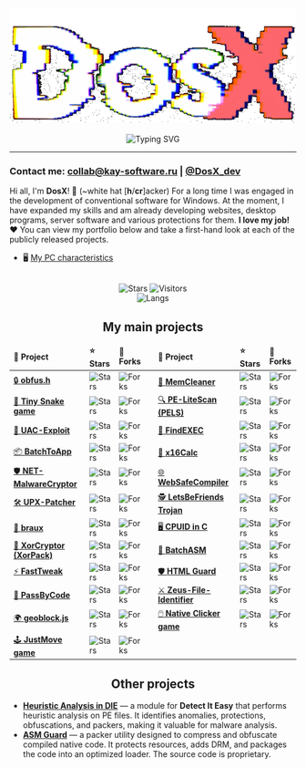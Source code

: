 <!-- ![](https://capsule-render.vercel.app/api?type=waving&color=gradient&height=256&section=header&text=About%20me&fontSize=75&animation=fadeIn&fontAlignY=38&desc=Welcome%20to%20my%20GitHub%20profile!%20Put%20stars,%20fork%20and%20contribute!&descAlignY=51&descAlign=62) -->

<div align="center">
<img src="https://github.com/DosX-dev/DosX-dev/blob/main/animated.gif" alt="">
<br><br>
<img src="https://readme-typing-svg.demolab.com?font=Fira+Code&weight=700&duration=6000&pause=200&color=08C4DF&center=true&multiline=true&repeat=false&random=false&width=435&lines=%23include+%3Cabout.h%3E;%23include+%3Ccoffee.h%3E" alt="Typing SVG" />
</div>

<hr>

### Contact me: collab@kay-software.ru | [@DosX_dev](https://DosX_dev.t.me/)

Hi all, I'm **DosX**! 👋 (~white hat [**h**/**cr**]acker)
For a long time I was engaged in the development of conventional software for Windows. At the moment, I have expanded my skills and am already developing websites, desktop programs, server software and various protections for them. **I love my job! ❤️** You can view my portfolio below and take a first-hand look at each of the publicly released projects.

 * 🖥 [My PC characteristics](my-pc.md)

<br>
<div align="center">
<img alt="Stars" src="https://img.shields.io/github/stars/DosX-dev?label=Stars">
<img alt="Visitors" src="https://visitor-badge.laobi.icu/badge?page_id=DosX-dev">
<br>
<img alt="Langs" src="https://github-readme-stats.vercel.app/api/top-langs/?username=DosX-dev&langs_count=8&theme=react&layout=compact">
<br>

## My main projects

<table>
    <thead>
        <tr>
            <td><b>📘 Project</b></td>
            <td><b>⭐ Stars</b></td>
            <td><b>🤝 Forks</b></td>
            <td></td>
            <td><b>📘 Project</b></td>
            <td><b>⭐ Stars</b></td>
            <td><b>🤝 Forks</b></td>
        </tr>
    </thead>
    <tr>
        <td><a href="https://github.com/DosX-dev/obfus.h">🔒 <b>obfus.h</b></a></td>
        <td><img alt="Stars" src="https://img.shields.io/github/stars/DosX-dev/obfus.h?style=flat-square&labelColor=121212&color=ab3300"></td>
        <td><img alt="Forks" src="https://img.shields.io/github/forks/DosX-dev/obfus.h?style=flat-square&labelColor=121212&color=0038c4"></td>
        <td></td>
        <td><a href="https://github.com/DosX-dev/MemCleaner">🧹 <b>MemCleaner</b></a></td>
        <td><img alt="Stars" src="https://img.shields.io/github/stars/DosX-dev/MemCleaner?style=flat-square&labelColor=121212&color=ab3300"></td>
        <td><img alt="Forks" src="https://img.shields.io/github/forks/DosX-dev/MemCleaner?style=flat-square&labelColor=121212&color=0038c4"></td>
    </tr>
    <tr>
        <td><a href="https://github.com/DosX-dev/TinySnake-game">🐍 <b>Tiny Snake game</b></a></td>
        <td><img alt="Stars" src="https://img.shields.io/github/stars/DosX-dev/TinySnake-game?style=flat-square&labelColor=121212&color=ab3300"></td>
        <td><img alt="Forks" src="https://img.shields.io/github/forks/DosX-dev/TinySnake-game?style=flat-square&labelColor=121212&color=0038c4"></td>
        <td></td>
        <td><a href="https://github.com/DosX-dev/PE-LiteScan">🔍 <b>PE-LiteScan (PELS)</b></a></td>
        <td><img alt="Stars" src="https://img.shields.io/github/stars/DosX-dev/PE-LiteScan?style=flat-square&labelColor=121212&color=ab3300"></td>
        <td><img alt="Forks" src="https://img.shields.io/github/forks/DosX-dev/PE-LiteScan?style=flat-square&labelColor=121212&color=0038c4"></td>
    </tr>
    <tr>
        <td><a href="https://github.com/DosX-dev/UAC-Exploit">🚨 <b>UAC-Exploit</b></a></td>
        <td><img alt="Stars" src="https://img.shields.io/github/stars/DosX-dev/UAC-Exploit?style=flat-square&labelColor=121212&color=ab3300"></td>
        <td><img alt="Forks" src="https://img.shields.io/github/forks/DosX-dev/UAC-Exploit?style=flat-square&labelColor=121212&color=0038c4"></td>
        <td></td>
        <td><a href="https://github.com/DosX-dev/FindEXEC">🔎 <b>FindEXEC</b></a></td>
        <td><img alt="Stars" src="https://img.shields.io/github/stars/DosX-dev/FindEXEC?style=flat-square&labelColor=121212&color=ab3300"></td>
        <td><img alt="Forks" src="https://img.shields.io/github/forks/DosX-dev/FindEXEC?style=flat-square&labelColor=121212&color=0038c4"></td>
    </tr>
    <tr>
        <td><a href="https://github.com/DosX-dev/BatchToApp">📦 <b>BatchToApp</b></a></td>
        <td><img alt="Stars" src="https://img.shields.io/github/stars/DosX-dev/BatchToApp?style=flat-square&labelColor=121212&color=ab3300"></td>
        <td><img alt="Forks" src="https://img.shields.io/github/forks/DosX-dev/BatchToApp?style=flat-square&labelColor=121212&color=0038c4"></td>
        <td></td>
        <td><a href="https://github.com/DosX-dev/x16Calc">🧮 <b>x16Calc</b></a></td>
        <td><img alt="Stars" src="https://img.shields.io/github/stars/DosX-dev/x16Calc?style=flat-square&labelColor=121212&color=ab3300"></td>
        <td><img alt="Forks" src="https://img.shields.io/github/forks/DosX-dev/x16Calc?style=flat-square&labelColor=121212&color=0038c4"></td>
    </tr>
    <tr>
        <td><a href="https://github.com/DosX-dev/NET-MalwareCryptor">🛡️ <b>NET-MalwareCryptor</b></a></td>
        <td><img alt="Stars" src="https://img.shields.io/github/stars/DosX-dev/NET-MalwareCryptor?style=flat-square&labelColor=121212&color=ab3300"></td>
        <td><img alt="Forks" src="https://img.shields.io/github/forks/DosX-dev/NET-MalwareCryptor?style=flat-square&labelColor=121212&color=0038c4"></td>
        <td></td>
        <td><a href="https://github.com/DosX-dev/WebSafeCompiler">🌐 <b>WebSafeCompiler</b></a></td>
        <td><img alt="Stars" src="https://img.shields.io/github/stars/DosX-dev/WebSafeCompiler?style=flat-square&labelColor=121212&color=ab3300"></td>
        <td><img alt="Forks" src="https://img.shields.io/github/forks/DosX-dev/WebSafeCompiler?style=flat-square&labelColor=121212&color=0038c4"></td>
    </tr>
    <tr>
        <td><a href="https://github.com/DosX-dev/UPX-Patcher">🛠️ <b>UPX-Patcher</b></a></td>
        <td><img alt="Stars" src="https://img.shields.io/github/stars/DosX-dev/UPX-Patcher?style=flat-square&labelColor=121212&color=ab3300"></td>
        <td><img alt="Forks" src="https://img.shields.io/github/forks/DosX-dev/UPX-Patcher?style=flat-square&labelColor=121212&color=0038c4"></td>
        <td></td>
        <td><a href="https://github.com/DosX-dev/LetsBeFriends-Trojan">🕵️ <b>LetsBeFriends Trojan</b></a></td>
        <td><img alt="Stars" src="https://img.shields.io/github/stars/DosX-dev/LetsBeFriends-Trojan?style=flat-square&labelColor=121212&color=ab3300"></td>
        <td><img alt="Forks" src="https://img.shields.io/github/forks/DosX-dev/LetsBeFriends-Trojan?style=flat-square&labelColor=121212&color=0038c4"></td>
    </tr>
    <tr>
        <td><a href="https://github.com/DosX-dev/braux">🧠 <b>braux</b></a></td>
        <td><img alt="Stars" src="https://img.shields.io/github/stars/DosX-dev/braux?style=flat-square&labelColor=121212&color=ab3300"></td>
        <td><img alt="Forks" src="https://img.shields.io/github/forks/DosX-dev/braux?style=flat-square&labelColor=121212&color=0038c4"></td>
        <td></td>
        <td><a href="https://github.com/DosX-dev/cpuid-in-C">🖥️ <b>CPUID in C</b></a></td>
        <td><img alt="Stars" src="https://img.shields.io/github/stars/DosX-dev/cpuid-in-C?style=flat-square&labelColor=121212&color=ab3300"></td>
        <td><img alt="Forks" src="https://img.shields.io/github/forks/DosX-dev/cpuid-in-C?style=flat-square&labelColor=121212&color=0038c4"></td>
    </tr>
    <tr>
        <td><a href="https://github.com/DosX-dev/DotNET_XorCryptor">🔐 <b>XorCryptor (XorPack)</b></a></td>
        <td><img alt="Stars" src="https://img.shields.io/github/stars/DosX-dev/DotNET_XorCryptor?style=flat-square&labelColor=121212&color=ab3300"></td>
        <td><img alt="Forks" src="https://img.shields.io/github/forks/DosX-dev/DotNET_XorCryptor?style=flat-square&labelColor=121212&color=0038c4"></td>
        <td></td>
        <td><a href="https://github.com/DosX-dev/BatchASM">📝 <b>BatchASM</b></a></td>
        <td><img alt="Stars" src="https://img.shields.io/github/stars/DosX-dev/BatchASM?style=flat-square&labelColor=121212&color=ab3300"></td>
        <td><img alt="Forks" src="https://img.shields.io/github/forks/DosX-dev/BatchASM?style=flat-square&labelColor=121212&color=0038c4"></td>
    </tr>
    <tr>
        <td><a href="https://github.com/DosX-dev/FastTweak">⚡ <b>FastTweak</b></a></td>
        <td><img alt="Stars" src="https://img.shields.io/github/stars/DosX-dev/FastTweak?style=flat-square&labelColor=121212&color=ab3300"></td>
        <td><img alt="Forks" src="https://img.shields.io/github/forks/DosX-dev/FastTweak?style=flat-square&labelColor=121212&color=0038c4"></td>
        <td></td>
        <td><a href="https://github.com/DosX-dev/HTML-Guard">🛡️ <b>HTML Guard</b></a></td>
        <td><img alt="Stars" src="https://img.shields.io/github/stars/DosX-dev/HTML-Guard?style=flat-square&labelColor=121212&color=ab3300"></td>
        <td><img alt="Forks" src="https://img.shields.io/github/forks/DosX-dev/HTML-Guard?style=flat-square&labelColor=121212&color=0038c4"></td>
    </tr>
    <tr>
        <td><a href="https://github.com/DosX-dev/PassByCode">🔑 <b>PassByCode</b></a></td>
        <td><img alt="Stars" src="https://img.shields.io/github/stars/DosX-dev/PassByCode?style=flat-square&labelColor=121212&color=ab3300"></td>
        <td><img alt="Forks" src="https://img.shields.io/github/forks/DosX-dev/PassByCode?style=flat-square&labelColor=121212&color=0038c4"></td>
        <td></td>
        <td><a href="https://github.com/DosX-dev/Zeus-File-Identifier">⚔️ <b>Zeus-File-Identifier</b></a></td>
        <td><img alt="Stars" src="https://img.shields.io/github/stars/DosX-dev/Zeus-File-Identifier?style=flat-square&labelColor=121212&color=ab3300"></td>
        <td><img alt="Forks" src="https://img.shields.io/github/forks/DosX-dev/Zeus-File-Identifier?style=flat-square&labelColor=121212&color=0038c4"></td>
    </tr>
    <tr>
        <td><a href="https://github.com/DosX-dev/geoblock.js">🌍 <b>geoblock.js</b></a></td>
        <td><img alt="Stars" src="https://img.shields.io/github/stars/DosX-dev/geoblock.js?style=flat-square&labelColor=121212&color=ab3300"></td>
        <td><img alt="Forks" src="https://img.shields.io/github/forks/DosX-dev/geoblock.js?style=flat-square&labelColor=121212&color=0038c4"></td>
        <td></td>
        <td><a href="https://github.com/DosX-dev/NativeClicker-game">🖱️ <b>Native Clicker game</b></a></td>
        <td><img alt="Stars" src="https://img.shields.io/github/stars/DosX-dev/NativeClicker-game?style=flat-square&labelColor=121212&color=ab3300"></td>
        <td><img alt="Forks" src="https://img.shields.io/github/forks/DosX-dev/NativeClicker-game?style=flat-square&labelColor=121212&color=0038c4"></td>
    </tr>
    <tr>
        <td><a href="https://github.com/DosX-dev/JustMove-game">🕹️ <b>JustMove game</b></a></td>
        <td><img alt="Stars" src="https://img.shields.io/github/stars/DosX-dev/JustMove-game?style=flat-square&labelColor=121212&color=ab3300"></td>
        <td><img alt="Forks" src="https://img.shields.io/github/forks/DosX-dev/JustMove-game?style=flat-square&labelColor=121212&color=0038c4"></td>
        <td></td>
    </tr>
</table>

## Other projects

</div>

* [**Heuristic Analysis in DIE**](https://github.com/horsicq/Detect-It-Easy/blob/master/db/PE/__GenericHeuristicAnalysis_By_DosX.7.sg) — a module for **Detect It Easy** that performs heuristic analysis on PE files. It identifies anomalies, protections, obfuscations, and packers, making it valuable for malware analysis.
* [**ASM Guard**](https://github.com/DosX-dev/ASM-Guard) — a packer utility designed to compress and obfuscate compiled native code. It protects resources, adds DRM, and packages the code into an optimized loader. The source code is proprietary.
